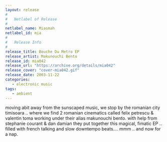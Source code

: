 ```yaml
---
layout: release
#
#   Netlabel of Release
#
netlabel_name: Miasmah
netlabel_id: mia
#
#   Release Info
#
release_title: Bouche Du Metro EP
release_artist: Makunouchi Bento
release_id: mia042
release_url: "https://archive.org/details/mia042"
release_cover: "cover-mia042.gif"
release_date: 2003-11-22
categories:
   - electronic music
tags:
   - ambient
---
```

moving abit away from the sunscaped music, we stop by the romanian city timisoara .. where we find 2 romanian cinematics called felix petrescu &amp; valentin toma working under their alias makunouchi bento. with help from stephanie courant &amp; dan damian they put together this magical, fimatic EP .. filled with french talking and slow downtempo beats.... mmm .. and now for a nap.